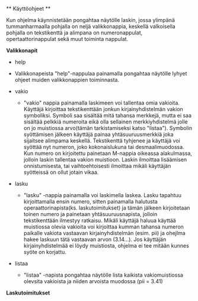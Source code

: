 ** Käyttöohjeet **

Kun ohjelma käynnistetään pongahtaa näytölle laskin, jossa ylimpänä tummanharmaalla pohjalla on neljä valikkonappia, keskellä valkoisella pohjalla on tekstikenttä ja alimpana on numeronappulat, opertaattorinappulat sekä muut toiminta nappulat.

**Valikkonapit**

- help
 * Valikkonapeista "help"-nappulaa painamalla pongahtaa näytölle lyhyet ohjeet muiden valikkonappien toiminnasta.

- vakio
  * "vakio" nappia painamalla laskimeen voi tallentaa omia vakioita. Käyttäjä kirjoittaa tekstikenttään jonkun kirjainyhdistelmän vakion symboliksi. Symboli saa sisältää mitä tahansa merkkejä, mutta ei saa sisältää pelkkiä numeroita eikä olla sellainen merkkiyhdistelmä jolle on jo muistiossa arvo(tämän tarkistamiseksi katso "listaa"). Symbolin syöttämisen jälkeen käyttäjä painaa yhtäsuuruusmerkkiä joka sijaitsee alimpama keskellä. Tekstikenttä tyhjenee ja käyttäjä voi syöttää nyt numeron, joko kokonaislukuna tai desmaalimuodossa. Kun numero on kirjoitettu painetaan M-nappia oikeassa alakulmassa, jolloin laskin tallentaa vakion muistioon. Laskin ilmoittaa lisäämisen onnistumisesta, tai vaihtoehtoisesti ilmoittaa mikäli käyttäjän syötteissä on ollut jotain vikaa.

- lasku
  * "lasku" -nappia painamalla voi laskimella laskea. Lasku tapahtuu kirjoittamalla ensin numero, sitten painamalla halutusta operaattorinapista(ks. laskutoimitukset) ja tämän jälkeen kirjoitetaan toinen numero ja painetaan yhtäsuuruusnapista, jolloin tekstikenttään ilmestyy ratkaisu. Mikäli käyttäjä haluua käyttää muistiossa olevia vakioita voi kirjoittaa kumman tahansa numeron paikalle vakiota vastaavan kirjainyhdistelmän (esim. pii) ja ohejlma hakee laskuun tätä vastaavan arvon (3.14...). Jos käyttäjän kirjainyhdistelmää ei löydy muistiosta, ohjelma ei tee mitään kunnes syöte on korjattu.

- listaa
  * "listaa" -napista pongahtaa näytölle lista kaikista vakiomuistiossa olevsita vakioista ja niiden arvoista muodossa (pii = 3.41)

**Laskutoimitukset**
